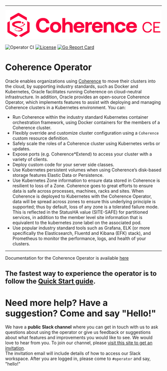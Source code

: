 <!--
Copyright 2019, 2021 Oracle Corporation and/or its affiliates.
All rights reserved.  Licensed under the Universal
Permissive License v 1.0 as shown at
http://oss.oracle.com/licenses/upl.

-->

-----
![logo](docs/images/logo-with-name.png)

![Operator CI](https://github.com/oracle/coherence-operator/workflows/Operator%20CI/badge.svg?branch=master)
[![License](http://img.shields.io/badge/license-UPL%201.0-blue.svg)](https://oss.oracle.com/licenses/upl/)
[![Go Report Card](https://goreportcard.com/badge/github.com/oracle/coherence-operator)](https://goreportcard.com/report/github.com/oracle/coherence-operator)

# Coherence Operator

Oracle enables organizations using 
[Coherence](https://oracle.github.io/coherence) 
to move their clusters into the cloud, by supporting industry standards, 
such as Docker and Kubernetes, Oracle facilitates running Coherence on cloud-neutral infrastructure. 
In addition, Oracle provides an open-source Coherence Operator, which implements features to assist with 
deploying and managing Coherence clusters in a Kubernetes environment. You can:

* Run Coherence within the industry standard Kubernetes container orchestration framework, using Docker 
containers for the members of a Coherence cluster.
* Flexibly override and customize cluster configuration using a `Coherence` custom resource definition.
* Safely scale the roles of a Coherence cluster using Kubernetes verbs or updates.
* Expose ports (e.g. Coherence*Extend) to access your cluster with a variety of clients.
* Deploy custom code for your server side classes.
* Use Kubernetes persistent volumes when using Coherence’s disk-based storage features Elastic Data or Persistence.
* Use Kubernetes Zone information to ensure data stored in Coherence is resilient to loss of a Zone. Coherence goes 
to great efforts to ensure data is safe across processes, machines, racks and sites. When Coherence is deployed to 
Kubernetes with the Coherence Operator, data will be spread across zones to ensure this underlying principle is 
supported; thus by default, loss of any zone is a tolerated failure mode. This is reflected in the StatusHA 
value (SITE-SAFE) for partitioned services, in addition to the member level site information that is equivalent 
to the kubernetes zone label on the associated pod.
* Use popular industry standard tools such as Grafana, ELK (or more specifically the Elasticsearch, Fluentd and 
Kibana (EFK) stack), and Prometheus to monitor the performance, logs, and health of your clusters.

-------
Documentation for the Coherence Operator is available [here](https://oracle.github.io/coherence-operator/docs/latest)

The fastest way to experience the operator is to follow the 
[Quick Start guide](https://oracle.github.io/coherence-operator/docs/latest/#/about/03_quickstart).
-------

# Need more help? Have a suggestion? Come and say "Hello!"

We have a **public Slack channel** where you can get in touch with us to ask questions about using the operator 
or give us feedback or suggestions about what features and improvements you would like to see. We would love 
to hear from you. To join our channel, 
please [visit this site to get an invitation](https://join.slack.com/t/oraclecoherence/shared_invite/enQtNzcxNTQwMTAzNjE4LTJkZWI5ZDkzNGEzOTllZDgwZDU3NGM2YjY5YWYwMzM3ODdkNTU2NmNmNDFhOWIxMDZlNjg2MzE3NmMxZWMxMWE).  
The invitation email will include details of how to access our Slack
workspace.  After you are logged in, please come to `#operator` and say, "hello!"

